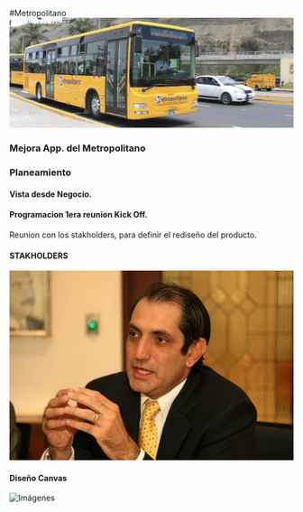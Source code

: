 #Metropolitano
![Imágenes](assets/img/metropolitano.jpg) 

### Mejora App. del Metropolitano

### Planeamiento
#### Vista desde Negocio.
#### Programacion 1era reunion Kick Off.
Reunion con los stakholders, para definir el rediseño del producto.

#### STAKHOLDERS
![Imágenes](assets/img/gerente.jpg) 

#### Diseño Canvas

![Imágenes](assets/img/canvas.png) 